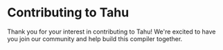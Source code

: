 # Contributing to Tahu

Thank you for your interest in contributing to Tahu! We're excited to have you join our community and help build this compiler together.
